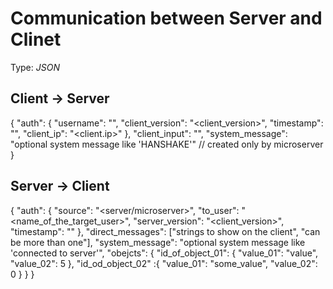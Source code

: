 # Communication between Server and Clinet
Type: *JSON*
## Client -> Server
{
  "auth": {
    "username": "<username>",
    "client_version": "<client_version>",
    "timestamp": "<timestamp>",
    "client_ip": "<client.ip>"
  },
  "client_input": "<string sent by an user>",
  "system_message": "optional system message like 'HANSHAKE'" // created only by microserver
}
## Server -> Client
{
  "auth": {
    "source": "<server/microserver>",
    "to_user": "<name_of_the_target_user>",
    "server_version": "<client_version>",
    "timestamp": "<timestamp>"
  },
  "direct_messages": ["strings to show on the client", "can be more than one"],
  "system_message": "optional system message like 'connected to server'",
  "obejcts": {
    "id_of_object_01": {
      "value_01": "value",
      "value_02": 5
    },
    "id_od_object_02" :{
      "value_01": "some_value",
      "value_02": 0
    }
  }
}